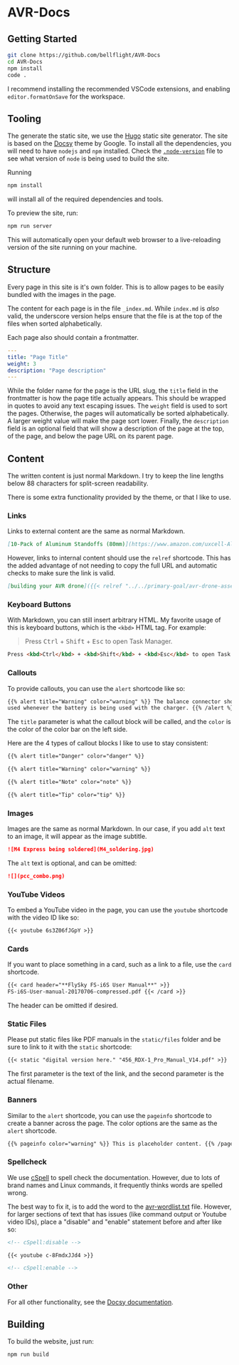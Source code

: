 # AVR-Docs

## Getting Started

```bash
git clone https://github.com/bellflight/AVR-Docs
cd AVR-Docs
npm install
code .
```

I recommend installing the recommended VSCode extensions, and enabling
`editor.formatOnSave` for the workspace.

## Tooling

The generate the static site, we use the [Hugo](https://gohugo.io/) static site
generator. The site is based on the [Docsy](https://docsy.dev) theme by Google. To
install all the dependencies, you will need to have `nodejs` and `npm` installed. Check
the [`.node-version`](.node-version) file to see what version of `node` is being used to
build the site.

Running

```bash
npm install
```

will install all of the required dependencies and tools.

To preview the site, run:

```bash
npm run server
```

This will automatically open your default web browser to a live-reloading version of the
site running on your machine.

## Structure

Every page in this site is it's own folder. This is to allow pages to be easily bundled
with the images in the page.

The content for each page is in the file `_index.md`. While `index.md` is _also_ valid,
the underscore version helps ensure that the file is at the top of the files when sorted
alphabetically.

Each page also should contain a frontmatter.

```yaml
---
title: "Page Title"
weight: 3
description: "Page description"
---
```

While the folder name for the page is the URL slug, the `title` field in the frontmatter
is how the page title actually appears. This should be wrapped in quotes to avoid any
text escaping issues. The `weight` field is used to sort the pages. Otherwise, the pages
will automatically be sorted alphabetically. A larger weight value will make the page
sort lower. Finally, the `description` field is an optional field that will show a
description of the page at the top, of the page, and below the page URL on its parent
page.

## Content

The written content is just normal Markdown. I try to keep the line lengths below 88
characters for split-screen readability.

There is some extra functionality provided by the theme, or that I like to use.

### Links

Links to external content are the same as normal Markdown.

```markdown
[10-Pack of Aluminum Standoffs (80mm)](https://www.amazon.com/uxcell-Aluminum-Standoff-Fastener-Quadcopter/dp/B01MSAHZQO/)
```

However, links to internal content should use the `relref` shortcode. This has the added
advantage of not needing to copy the full URL and automatic checks to make sure the link
is valid.

```markdown
[building your AVR drone]({{< relref "../../primary-goal/avr-drone-assembly" >}})
```

### Keyboard Buttons

With Markdown, you can still insert arbitrary HTML. My favorite usage of this is
keyboard buttons, which is the `<kbd>` HTML tag. For example:

> Press <kbd>Ctrl</kbd> + <kbd>Shift</kbd> + <kbd>Esc</kbd> to open Task Manager.

```html
Press <kbd>Ctrl</kbd> + <kbd>Shift</kbd> + <kbd>Esc</kbd> to open Task Manager.
```

### Callouts

To provide callouts, you can use the `alert` shortcode like so:

```markdown
{{% alert title="Warning" color="warning" %}} The balance connector should always be
used whenever the battery is being used with the charger. {{% /alert %}}
```

The `title` parameter is what the callout block will be called, and the `color` is the
color of the color bar on the left side.

Here are the 4 types of callout blocks I like to use to stay consistent:

```markdown
{{% alert title="Danger" color="danger" %}}

{{% alert title="Warning" color="warning" %}}

{{% alert title="Note" color="note" %}}

{{% alert title="Tip" color="tip" %}}
```

### Images

Images are the same as normal Markdown. In our case, if you add `alt` text to an image,
it will appear as the image subtitle.

```markdown
![M4 Express being soldered](M4_soldering.jpg)
```

The `alt` text is optional, and can be omitted:

```markdown
![](pcc_combo.png)
```

### YouTube Videos

To embed a YouTube video in the page, you can use the `youtube` shortcode with the video
ID like so:

```markdown
{{< youtube 6s3Z06fJGpY >}}
```

### Cards

If you want to place something in a card, such as a link to a file, use the `card`
shortcode.

```markdown
{{< card header="**FlySky FS-i6S User Manual**" >}}
FS-i6S-User-manual-20170706-compressed.pdf {{< /card >}}
```

The header can be omitted if desired.

### Static Files

Please put static files like PDF manuals in the `static/files` folder and be sure to
link to it with the `static` shortcode:

```markdown
{{< static "digital version here." "456_RDX-1_Pro_Manual_V14.pdf" >}}
```

The first parameter is the text of the link, and the second parameter is the actual
filename.

### Banners

Similar to the `alert` shortcode, you can use the `pageinfo` shortcode to create a
banner across the page. The color options are the same as the `alert` shortcode.

```markdown
{{% pageinfo color="warning" %}} This is placeholder content. {{% /pageinfo %}}
```

### Spellcheck

We use [cSpell](https://cspell.org/) to spell check the documentation. However, due to
lots of brand names and Linux commands, it frequently thinks words are spelled wrong.

The best way to fix it, is to add the word to the [avr-wordlist.txt](avr-wordlist.txt)
file. However, for larger sections of text that has issues (like command output or
Youtube video IDs), place a "disable" and "enable" statement before and after like so:

```markdown
<!-- cSpell:disable -->

{{< youtube c-8FmdxJJd4 >}}

<!-- cSpell:enable -->
```

### Other

For all other functionality, see the
[Docsy documentation](https://www.docsy.dev/docs/adding-content/shortcodes/).

## Building

To build the website, just run:

```bash
npm run build
```
